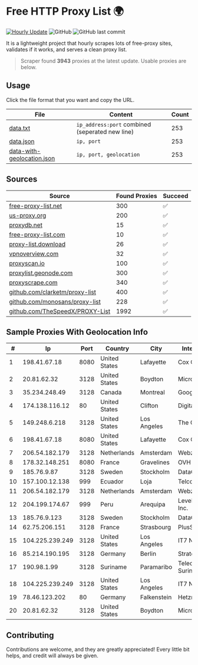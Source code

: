 
# Free HTTP Proxy List 🌍

[![Hourly Update](https://github.com/mertguvencli/http-proxy-list/actions/workflows/main.yml/badge.svg?branch=main)](https://github.com/mertguvencli/http-proxy-list/actions/workflows/main.yml)
![GitHub](https://img.shields.io/github/license/mertguvencli/http-proxy-list)
![GitHub last commit](https://img.shields.io/github/last-commit/mertguvencli/http-proxy-list)

It is a lightweight project that hourly scrapes lots of free-proxy sites, validates if it works, and serves a clean proxy list.


> Scraper found **3943** proxies at the latest update. Usable proxies are below.

## Usage

Click the file format that you want and copy the URL.


|File|Content|Count|
|----|-------|-----|
|[data.txt](https://raw.githubusercontent.com/mertguvencli/http-proxy-list/main/proxy-list/data.txt)|`ip_address:port` combined (seperated new line)|253|
|[data.json](https://raw.githubusercontent.com/mertguvencli/http-proxy-list/main/proxy-list/data.json)|`ip, port`|253|
|[data-with-geolocation.json](https://raw.githubusercontent.com/mertguvencli/http-proxy-list/main/proxy-list/data-with-geolocation.json)|`ip, port, geolocation`|253|

## Sources

|Source|Found Proxies|Succeed|
|------|-------------|-------|
|[free-proxy-list.net](https://free-proxy-list.net)|300|✅|
|[us-proxy.org](https://www.us-proxy.org)|200|✅|
|[proxydb.net](http://proxydb.net)|15|✅|
|[free-proxy-list.com](https://free-proxy-list.com/?page=&port=&type%5B%5D=http&type%5B%5D=https&up_time=0&search=Search)|10|✅|
|[proxy-list.download](https://www.proxy-list.download/HTTP)|26|✅|
|[vpnoverview.com](https://vpnoverview.com/privacy/anonymous-browsing/free-proxy-servers)|32|✅|
|[proxyscan.io](https://www.proxyscan.io)|100|✅|
|[proxylist.geonode.com](https://proxylist.geonode.com/api/proxy-list?limit=300&page=1&sort_by=lastChecked&sort_type=desc&protocols=http,https)|300|✅|
|[proxyscrape.com](https://api.proxyscrape.com/v2/?request=displayproxies&protocol=http&timeout=10000&country=all&ssl=all&anonymity=all)|340|✅|
|[github.com/clarketm/proxy-list](https://raw.githubusercontent.com/clarketm/proxy-list/master/proxy-list-raw.txt)|400|✅|
|[github.com/monosans/proxy-list](https://raw.githubusercontent.com/monosans/proxy-list/main/proxies/http.txt)|228|✅|
|[github.com/TheSpeedX/PROXY-List](https://raw.githubusercontent.com/TheSpeedX/PROXY-List/master/http.txt)|1992|✅|


## Sample Proxies With Geolocation Info

|#|Ip|Port|Country|City|Internet Service Provider|
|-|--|----|-------|----|-------------------------|
|1|198.41.67.18|8080|United States|Lafayette|Cox Communications Inc.|
|2|20.81.62.32|3128|United States|Boydton|Microsoft Corporation|
|3|35.234.248.49|3128|Canada|Montreal|Google LLC|
|4|174.138.116.12|80|United States|Clifton|DigitalOcean, LLC|
|5|149.248.6.218|3128|United States|Los Angeles|The Constant Company|
|6|198.41.67.18|8080|United States|Lafayette|Cox Communications Inc.|
|7|206.54.182.179|3128|Netherlands|Amsterdam|Webzilla B.V.|
|8|178.32.148.251|8080|France|Gravelines|OVH SAS|
|9|185.76.9.87|3128|Sweden|Stockholm|DataCamp Limited|
|10|157.100.12.138|999|Ecuador|Loja|Telconet S.A|
|11|206.54.182.179|3128|Netherlands|Amsterdam|Webzilla B.V.|
|12|204.199.174.67|999|Peru|Arequipa|Level 3 Communications, Inc.|
|13|185.76.9.123|3128|Sweden|Stockholm|DataCamp Limited|
|14|62.75.206.151|3128|France|Strasbourg|PlusServer GmbH|
|15|104.225.239.249|3128|United States|Los Angeles|IT7 Networks Inc|
|16|85.214.190.195|3128|Germany|Berlin|Strato AG|
|17|190.98.1.99|3128|Suriname|Paramaribo|Telecommunicationcompany Suriname - TeleSur|
|18|104.225.239.249|3128|United States|Los Angeles|IT7 Networks Inc|
|19|78.46.123.202|80|Germany|Falkenstein|Hetzner Online GmbH|
|20|20.81.62.32|3128|United States|Boydton|Microsoft Corporation|



## Contributing

Contributions are welcome, and they are greatly appreciated! Every
little bit helps, and credit will always be given.

